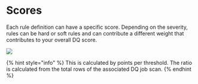 # Scores

Each rule definition can have a specific score.  Depending on the severity, rules can be hard or soft rules and can contribute a different weight that contributes to your overall DQ score.

![](<../../.gitbook/assets/rule\_scoring (1).gif>)

{% hint style="info" %}
This is calculated by points per threshold.  The ratio is calculated from the total rows of the associated DQ job scan.
{% endhint %}
